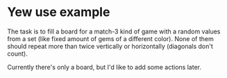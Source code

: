 # Yew use example
The task is to fill a board for a match-3 kind of game with a random 
values from a set (like fixed amount of gems of a different color). None 
of them should repeat more than twice vertically or horizontally 
(diagonals don't count).


Currently there's only a board, but I'd like to add some actions later.
